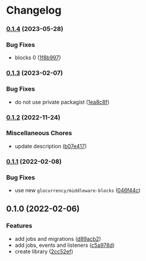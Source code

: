 # Changelog

### [0.1.4](https://www.github.com/glocurrency/access-bank-service/compare/v0.1.3...v0.1.4) (2023-05-28)


### Bug Fixes

* blocks 0 ([1f8b997](https://www.github.com/glocurrency/access-bank-service/commit/1f8b9971968139a7b3cbf0da03460e4ed8792718))

### [0.1.3](https://www.github.com/glocurrency/access-bank-service/compare/v0.1.2...v0.1.3) (2023-02-07)


### Bug Fixes

* do not use private packagist ([1ea8c8f](https://www.github.com/glocurrency/access-bank-service/commit/1ea8c8f915cef8699036144719c29d0fe7d2c057))

### [0.1.2](https://www.github.com/glocurrency/access-bank-service/compare/v0.1.1...v0.1.2) (2022-11-24)


### Miscellaneous Chores

* update description ([b07e417](https://www.github.com/glocurrency/access-bank-service/commit/b07e41790172bbb526c40426c70e874786662ca3))

### [0.1.1](https://www.github.com/glocurrency/access-bank-service/compare/v0.1.0...v0.1.1) (2022-02-08)


### Bug Fixes

* use new `glocurrency/middleware-blocks` ([046f44c](https://www.github.com/glocurrency/access-bank-service/commit/046f44c45c3d74ac4a1548e74f99a90f8defdafe))

## 0.1.0 (2022-02-06)


### Features

* add jobs and migrations ([d89acb2](https://www.github.com/glocurrency/access-bank-service/commit/d89acb292013cf98688022e606e819474246e2e1))
* add jobs, events and listeners ([c5a978d](https://www.github.com/glocurrency/access-bank-service/commit/c5a978df53e0bb09c7166dd9e2602432b65e881b))
* create library ([2cc52ef](https://www.github.com/glocurrency/access-bank-service/commit/2cc52ef5486b8a2df321d2389816aa886bb30c56))
